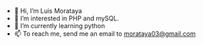 - 👋 Hi, I’m Luis Morataya
- 👀 I’m interested in PHP and mySQL.
- 🌱 I’m currently learning python
- 📫 To reach me, send me an email to morataya03@gmail.com 

<!---
morataya03/morataya03 is a ✨ special ✨ repository because its `README.md` (this file) appears on your GitHub profile.
You can click the Preview link to take a look at your changes.
--->

